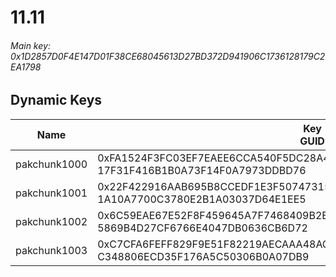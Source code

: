# 11.11

###### Main key: 0x1D2857D0F4E147D01F38CE68045613D27BD372D941906C1736128179C2EA1798

## Dynamic Keys

| Name         | Key<br/>GUID                                                                                            |
|--------------|---------------------------------------------------------------------------------------------------------|
| pakchunk1000 | 0xFA1524F3FC03EF7EAEE6CCA540F5DC28A444A28E6F48F6963C6FB7C714F99C53<br/>17F31F416B1B0A73F14F0A7973DDBD76 |
| pakchunk1001 | 0x22F422916AAB695B8CCEDF1E3F50747315B90DC6A2BFB9E3A3640715F645998F<br/>1A10A7700C3780E2B1A03037D64E1EE5 |
| pakchunk1002 | 0x6C59EAE67E52F8F459645A7F7468409B2EB79620D5CFBC2E7CCA8C9BAE41D051<br/>5869B4D27CF6766E4047DB0636CB6D72 |
| pakchunk1003 | 0xC7CFA6FEFF829F9E51F82219AECAAA48AC5AE49A6443240678B55327C7AFAE9C<br/>C348806ECD35F176A5C50306B0A07DB9 |

